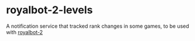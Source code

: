 # royalbot-2-levels
A notification service that tracked rank changes in some games, to be used with [royalbot-2](https://github.com/royal-games/royalbot-2)
